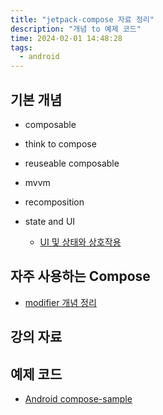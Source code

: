 ```yaml
---
title: "jetpack-compose 자료 정리"
description: "개념 to 예제 코드"
time: 2024-02-01 14:48:28
tags:
  - android
---
```


## 기본 개념

- composable

- think to compose

- reuseable composable

- mvvm

- recomposition

- state and UI
    - [UI 및 상태와 상호작용](https://developer.android.com/courses/pathways/android-basics-compose-unit-2-pathway-3?hl=ko)

## 자주 사용하는 Compose

- [modifier 개념 정리](https://developer.android.com/jetpack/compose/modifiers?hl=ko)

## 강의 자료



## 예제 코드

- [Android compose-sample](https://github.com/android/compose-samples/tree/main)